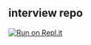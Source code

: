 ## interview repo
[![Run on Repl.it](https://repl.it/badge/github/viktor-silakov/interview)](https://repl.it/github/viktor-silakov/interview)
